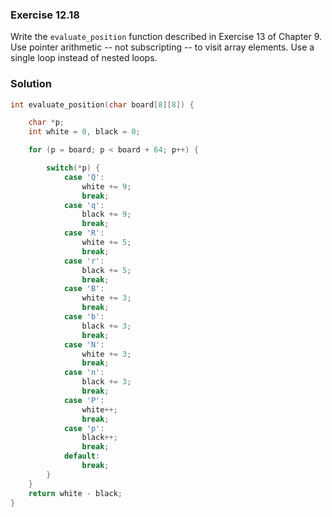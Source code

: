 ### Exercise 12.18
Write the `evaluate_position` function described in Exercise 13 of Chapter 9.
Use pointer arithmetic -- not subscripting -- to visit array elements. Use a
single loop instead of nested loops.

### Solution

```c
int evaluate_position(char board[8][8]) {

    char *p;
    int white = 0, black = 0;

    for (p = board; p < board + 64; p++) {

        switch(*p) {
            case 'Q':
                white += 9;
                break;
            case 'q':
                black += 9;
                break;
            case 'R':
                white += 5;
                break;
            case 'r':
                black += 5;
                break;
            case 'B':
                white += 3;
                break;
            case 'b':
                black += 3;
                break;
            case 'N':
                white += 3;
                break;
            case 'n':
                black += 3;
                break;
            case 'P':
                white++;
                break;
            case 'p':
                black++;
                break;
            default:
                break;
        }
    }
    return white - black;
}
```
